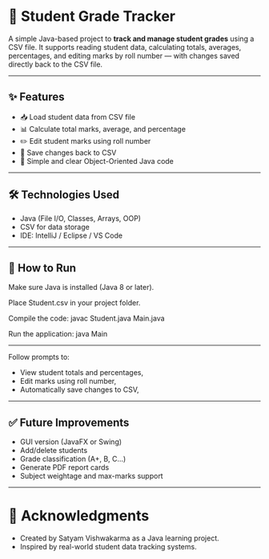 # 📘 Student Grade Tracker

A simple Java-based project to **track and manage student grades** using a CSV file. It supports reading student data, calculating totals, averages, percentages, and editing marks by roll number — with changes saved directly back to the CSV file.

---

## ✨ Features

- 📥 Load student data from CSV file  
- 📊 Calculate total marks, average, and percentage  
- ✏️ Edit student marks using roll number  
- 💾 Save changes back to CSV  
- 🧮 Simple and clear Object-Oriented Java code

---

## 🛠️ Technologies Used

- Java (File I/O, Classes, Arrays, OOP)
- CSV for data storage
- IDE: IntelliJ / Eclipse / VS Code

---

## 🚀 How to Run

Make sure Java is installed (Java 8 or later).

Place Student.csv in your project folder.

Compile the code:
javac Student.java Main.java

Run the application:
java Main

---
Follow prompts to:

- View student totals and percentages,
- Edit marks using roll number,
- Automatically save changes to CSV,

---

## ✅ Future Improvements
- GUI version (JavaFX or Swing)
- Add/delete students
- Grade classification (A+, B, C...)
- Generate PDF report cards
- Subject weightage and max-marks support

---

# 🙏 Acknowledgments
- Created by Satyam Vishwakarma as a Java learning project.
- Inspired by real-world student data tracking systems.
